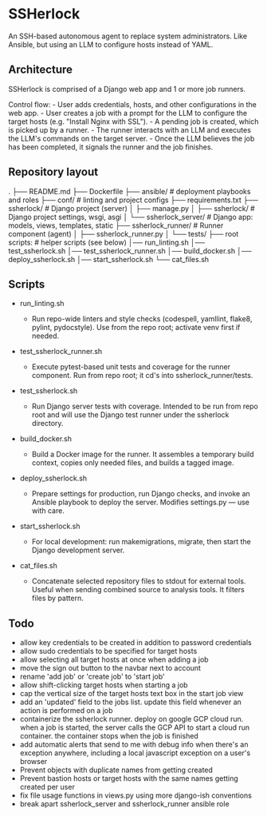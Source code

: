 # SSHerlock

An SSH-based autonomous agent to replace system administrators.
Like Ansible, but using an LLM to configure hosts instead of YAML.

## Architecture

SSHerlock is comprised of a Django web app and 1 or more job runners.

Control flow:
    - User adds credentials, hosts, and other configurations in the web app.
    - User creates a job with a prompt for the LLM to configure the target hosts (e.g. "Install Nginx with SSL").
    - A pending job is created, which is picked up by a runner.
    - The runner interacts with an LLM and executes the LLM's commands on the target server.
    - Once the LLM believes the job has been completed, it signals the runner and the job finishes.

## Repository layout
.
├── README.md
├── Dockerfile
├── ansible/                    # deployment playbooks and roles
├── conf/                       # linting and project configs
├── requirements.txt
├── ssherlock/                  # Django project (server)
│   ├── manage.py
│   ├── ssherlock/              # Django project settings, wsgi, asgi
│   └── ssherlock_server/       # Django app: models, views, templates, static
├── ssherlock_runner/           # Runner component (agent)
│   ├── ssherlock_runner.py
│   └── tests/
├── root scripts:               # helper scripts (see below)
│── run_linting.sh
│── test_ssherlock.sh
│── test_ssherlock_runner.sh
│── build_docker.sh
│── deploy_ssherlock.sh
│── start_ssherlock.sh
└── cat_files.sh

## Scripts

- run_linting.sh
  - Run repo-wide linters and style checks (codespell, yamllint, flake8,
  pylint, pydocstyle). Use from the repo root; activate venv first if needed.

- test_ssherlock_runner.sh
  - Execute pytest-based unit tests and coverage for the runner
  component. Run from repo root; it cd's into ssherlock_runner/tests.

- test_ssherlock.sh
  - Run Django server tests with coverage. Intended to be run from repo
  root and will use the Django test runner under the ssherlock directory.

- build_docker.sh
  - Build a Docker image for the runner. It assembles a temporary build
  context, copies only needed files, and builds a tagged image.

- deploy_ssherlock.sh
  - Prepare settings for production, run Django checks, and invoke an
  Ansible playbook to deploy the server. Modifies settings.py — use with care.

- start_ssherlock.sh
  - For local development: run makemigrations, migrate, then start the
  Django development server.

- cat_files.sh
  - Concatenate selected repository files to stdout for external tools.
  Useful when sending combined source to analysis tools. It filters files by
  pattern.

## Todo

- allow key credentials to be created in addition to password credentials
- allow sudo credentials to be specified for target hosts
- allow selecting all target hosts at once when adding a job
- move the sign out button to the navbar next to account
- rename 'add job' or 'create job' to 'start job'
- allow shift-clicking target hosts when starting a job
- cap the vertical size of the target hosts text box in the start job view
- add an 'updated' field to the jobs list. update this field whenever an action is performed on a job
- containerize the ssherlock runner. deploy on google GCP cloud run. when a job is started, the server calls the GCP API to start a cloud run container. the container stops when the job is finished
- add automatic alerts that send to me with debug info when there's an exception anywhere, including a local javascript exception on a user's browser
- Prevent objects with duplicate names from getting created
- Prevent bastion hosts or target hosts with the same names getting created per user
- fix file usage functions in views.py using more django-ish conventions
- break apart ssherlock_server and ssherlock_runner ansible role
